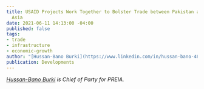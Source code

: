 ```yaml
---
title: USAID Projects Work Together to Bolster Trade between Pakistan and Central
  Asia
date: 2021-06-11 14:13:00 -04:00
published: false
tags:
- trade
- infrastructure
- economic-growth
author: "[Hussan-Bano Burki](https://www.linkedin.com/in/hussan-bano-4892bb1b/) "
publication: Developments
---
```






*[Hussan-Bano Burki](https://www.linkedin.com/in/hussan-bano-4892bb1b/) is Chief of Party for PREIA.*